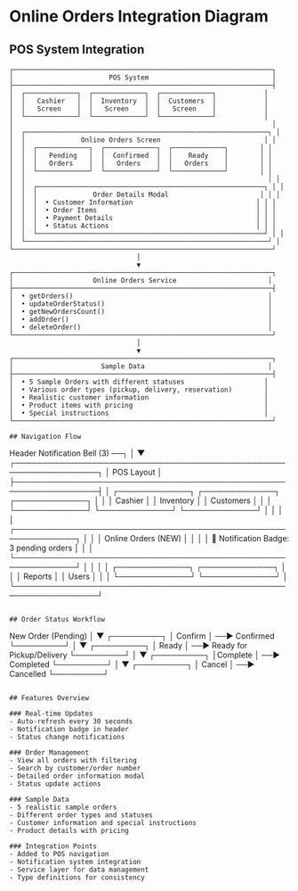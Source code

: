 # Online Orders Integration Diagram

## POS System Integration

```
┌─────────────────────────────────────────────────────────────────┐
│                        POS System                               │
├─────────────────────────────────────────────────────────────────┤
│  ┌─────────────┐  ┌─────────────┐  ┌─────────────┐            │
│  │   Cashier   │  │  Inventory  │  │  Customers  │            │
│  │   Screen    │  │   Screen    │  │   Screen    │            │
│  └─────────────┘  └─────────────┘  └─────────────┘            │
│                                                                 │
│  ┌─────────────────────────────────────────────────────────────┐ │
│  │              Online Orders Screen                          │ │
│  │  ┌─────────────┐  ┌─────────────┐  ┌─────────────┐        │ │
│  │  │   Pending   │  │  Confirmed  │  │    Ready    │        │ │
│  │  │   Orders    │  │   Orders    │  │   Orders    │        │ │
│  │  └─────────────┘  └─────────────┘  └─────────────┘        │ │
│  │                                                             │ │
│  │  ┌─────────────────────────────────────────────────────────┐ │ │
│  │  │              Order Details Modal                       │ │ │
│  │  │  • Customer Information                               │ │ │
│  │  │  • Order Items                                        │ │ │
│  │  │  • Payment Details                                    │ │ │
│  │  │  • Status Actions                                     │ │ │
│  │  └─────────────────────────────────────────────────────────┘ │ │
│  └─────────────────────────────────────────────────────────────┘ │
└─────────────────────────────────────────────────────────────────┘
                                │
                                ▼
┌─────────────────────────────────────────────────────────────────┐
│                    Online Orders Service                       │
├─────────────────────────────────────────────────────────────────┤
│  • getOrders()                                                 │
│  • updateOrderStatus()                                         │
│  • getNewOrdersCount()                                         │
│  • addOrder()                                                  │
│  • deleteOrder()                                               │
└─────────────────────────────────────────────────────────────────┘
                                │
                                ▼
┌─────────────────────────────────────────────────────────────────┐
│                      Sample Data                               │
├─────────────────────────────────────────────────────────────────┤
│  • 5 Sample Orders with different statuses                    │
│  • Various order types (pickup, delivery, reservation)        │
│  • Realistic customer information                             │
│  • Product items with pricing                                 │
│  • Special instructions                                       │
└─────────────────────────────────────────────────────────────────┘

## Navigation Flow

```
Header Notification Bell (3) ──┐
                                │
                                ▼
┌─────────────────────────────────────────────────────────────────┐
│                    POS Layout                                  │
├─────────────────────────────────────────────────────────────────┤
│  ┌─────────────┐  ┌─────────────┐  ┌─────────────┐            │
│  │   Cashier   │  │  Inventory  │  │  Customers  │            │
│  └─────────────┘  └─────────────┘  └─────────────┘            │
│                                                                 │
│  ┌─────────────────────────────────────────────────────────────┐ │
│  │              Online Orders (NEW)                           │ │
│  │  🔔 Notification Badge: 3 pending orders                  │ │
│  └─────────────────────────────────────────────────────────────┘ │
│                                                                 │
│  ┌─────────────┐  ┌─────────────┐                            │
│  │   Reports   │  │    Users    │                            │
│  └─────────────┘  └─────────────┘                            │
└─────────────────────────────────────────────────────────────────┘
```

## Order Status Workflow

```
New Order (Pending)
        │
        ▼
   ┌─────────┐
   │ Confirm │ ──► Confirmed
   └─────────┘
        │
        ▼
   ┌─────────┐
   │  Ready  │ ──► Ready for Pickup/Delivery
   └─────────┘
        │
        ▼
   ┌─────────┐
   │Complete │ ──► Completed
   └─────────┘
        │
        ▼
   ┌─────────┐
   │ Cancel  │ ──► Cancelled
   └─────────┘
```

## Features Overview

### Real-time Updates
- Auto-refresh every 30 seconds
- Notification badge in header
- Status change notifications

### Order Management
- View all orders with filtering
- Search by customer/order number
- Detailed order information modal
- Status update actions

### Sample Data
- 5 realistic sample orders
- Different order types and statuses
- Customer information and special instructions
- Product details with pricing

### Integration Points
- Added to POS navigation
- Notification system integration
- Service layer for data management
- Type definitions for consistency
